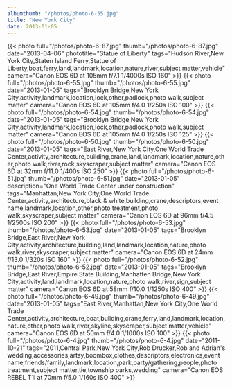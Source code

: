 ```yaml
---
albumthumb: "/photos/photo-6-55.jpg"
title: "New York City"
date: 2013-01-05
---
```

{{< photo full="/photos/photo-6-87.jpg" thumb="/photos/photo-6-87.jpg" date="2013-04-06" phototitle="Statue of Liberty" tags="Hudson River,New York City,Staten Island Ferry,Statue of Liberty,boat,ferry,land,landmark,location,nature,river,subject matter,vehicle" camera="Canon EOS 6D at 105mm f/7.1 1/4000s ISO 160" >}}
{{< photo full="/photos/photo-6-55.jpg" thumb="/photos/photo-6-55.jpg" date="2013-01-05" tags="Brooklyn Bridge,New York City,activity,landmark,location,lock,other,padlock,photo walk,subject matter" camera="Canon EOS 6D at 105mm f/4.0 1/250s ISO 100" >}}
{{< photo full="/photos/photo-6-54.jpg" thumb="/photos/photo-6-54.jpg" date="2013-01-05" tags="Brooklyn Bridge,New York City,activity,landmark,location,lock,other,padlock,photo walk,subject matter" camera="Canon EOS 6D at 105mm f/4.0 1/250s ISO 125" >}}
{{< photo full="/photos/photo-6-50.jpg" thumb="/photos/photo-6-50.jpg" date="2013-01-05" tags="East River,New York City,One World Trade Center,activity,architecture,building,crane,land,landmark,location,nature,other,photo walk,river,rock,skyscraper,subject matter" camera="Canon EOS 6D at 32mm f/11.0 1/400s ISO 250" >}}
{{< photo full="/photos/photo-6-51.jpg" thumb="/photos/photo-6-51.jpg" date="2013-01-05" description="One World Trade Center under construction" tags="Manhattan,New York City,One World Trade Center,activity,architecture,black & white,building,crane,descriptors,event name,landmark,location,other,photo treatment,photo walk,skyscraper,subject matter" camera="Canon EOS 6D at 96mm f/4.5 1/2500s ISO 200" >}}
{{< photo full="/photos/photo-6-53.jpg" thumb="/photos/photo-6-53.jpg" date="2013-01-05" tags="Brooklyn Bridge,East River,New York City,activity,architecture,building,land,landmark,location,nature,photo walk,river,skyscraper,subject matter" camera="Canon EOS 6D at 24mm f/13.0 1/320s ISO 160" >}}
{{< photo full="/photos/photo-6-52.jpg" thumb="/photos/photo-6-52.jpg" date="2013-01-05" tags="Brooklyn Bridge,East River,Empire State Building,Manhatten Bridge,New York City,activity,land,landmark,location,nature,photo walk,river,sign,subject matter" camera="Canon EOS 6D at 58mm f/10.0 1/1250s ISO 400" >}}
{{< photo full="/photos/photo-6-49.jpg" thumb="/photos/photo-6-49.jpg" date="2013-01-05" tags="East River,Manhattan,New York City,One World Trade Center,activity,architecture,boat,building,crane,ferry,land,landmark,location,nature,other,photo walk,river,skyline,skyscraper,subject matter,vehicle" camera="Canon EOS 6D at 50mm f/4.0 1/1000s ISO 100" >}}
{{< photo full="/photos/photo-6-4.jpg" thumb="/photos/photo-6-4.jpg" date="2011-10-21" tags="2011,Central Park,New York City,Rob Drucker,Rob and Adrian's wedding,accessories,artsy,boombox,clothes,descriptors,electronics,event name,friends/family,landmark,location,park,party/gathering,people,photo treatment,subject matter,tie,township parks,wedding" camera="Canon EOS REBEL T1i at 70mm f/5.0 1/160s ISO 400" >}}
